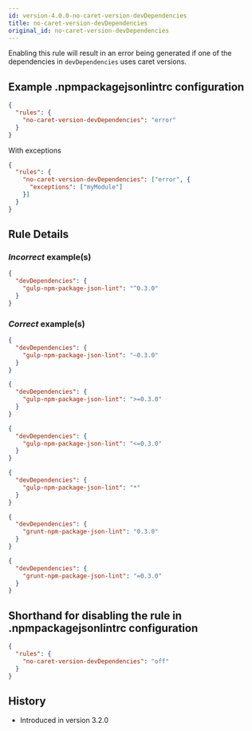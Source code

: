 ```yaml
---
id: version-4.0.0-no-caret-version-devDependencies
title: no-caret-version-devDependencies
original_id: no-caret-version-devDependencies
---
```


Enabling this rule will result in an error being generated if one of the dependencies in `devDependencies` uses caret versions.

## Example .npmpackagejsonlintrc configuration

```json
{
  "rules": {
    "no-caret-version-devDependencies": "error"
  }
}
```

With exceptions

```json
{
  "rules": {
    "no-caret-version-devDependencies": ["error", {
      "exceptions": ["myModule"]
    }]
  }
}
```

## Rule Details

### *Incorrect* example(s)

```json
{
  "devDependencies": {
    "gulp-npm-package-json-lint": "^0.3.0"
  }
}
```

### *Correct* example(s)

```json
{
  "devDependencies": {
    "gulp-npm-package-json-lint": "~0.3.0"
  }
}
```

```json
{
  "devDependencies": {
    "gulp-npm-package-json-lint": ">=0.3.0"
  }
}
```

```json
{
  "devDependencies": {
    "gulp-npm-package-json-lint": "<=0.3.0"
  }
}
```

```json
{
  "devDependencies": {
    "gulp-npm-package-json-lint": "*"
  }
}
```

```json
{
  "devDependencies": {
    "grunt-npm-package-json-lint": "0.3.0"
  }
}
```

```json
{
  "devDependencies": {
    "grunt-npm-package-json-lint": "=0.3.0"
  }
}
```

## Shorthand for disabling the rule in .npmpackagejsonlintrc configuration

```json
{
  "rules": {
    "no-caret-version-devDependencies": "off"
  }
}
```

## History

* Introduced in version 3.2.0
